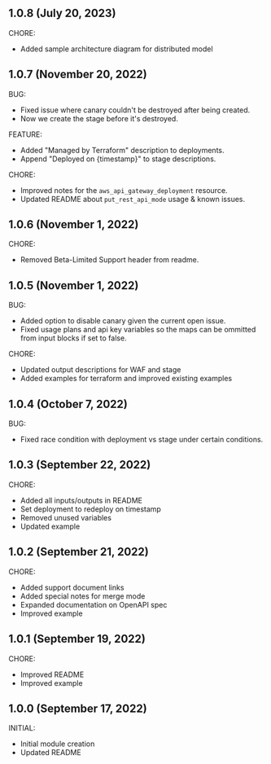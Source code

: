 ## 1.0.8 (July 20, 2023)

CHORE:
  * Added sample architecture diagram for distributed model

## 1.0.7 (November 20, 2022)

BUG:
  * Fixed issue where canary couldn't be destroyed after being created.
  * Now we create the stage before it's destroyed.

FEATURE:
  * Added "Managed by Terraform" description to deployments.
  * Append "Deployed on {timestamp}" to stage descriptions.

CHORE:
  * Improved notes for the `aws_api_gateway_deployment` resource.
  * Updated README about `put_rest_api_mode` usage & known issues.

## 1.0.6 (November 1, 2022)

CHORE:
  * Removed Beta-Limited Support header from readme.

## 1.0.5 (November 1, 2022)

BUG:
  * Added option to disable canary given the current open issue.
  * Fixed usage plans and api key variables so the maps can be ommitted from input blocks if set to false.

CHORE:
  * Updated output descriptions for WAF and stage
  * Added examples for terraform and improved existing examples

## 1.0.4 (October 7, 2022)

BUG:

  * Fixed race condition with deployment vs stage under certain conditions.

## 1.0.3 (September 22, 2022)

CHORE:

  * Added all inputs/outputs in README
  * Set deployment to redeploy on timestamp
  * Removed unused variables
  * Updated example

## 1.0.2 (September 21, 2022)

CHORE:

  * Added support document links
  * Added special notes for merge mode
  * Expanded documentation on OpenAPI spec
  * Improved example

## 1.0.1 (September 19, 2022)

CHORE:

  * Improved README
  * Improved example

## 1.0.0 (September 17, 2022)

INITIAL:

  * Initial module creation
  * Updated README

